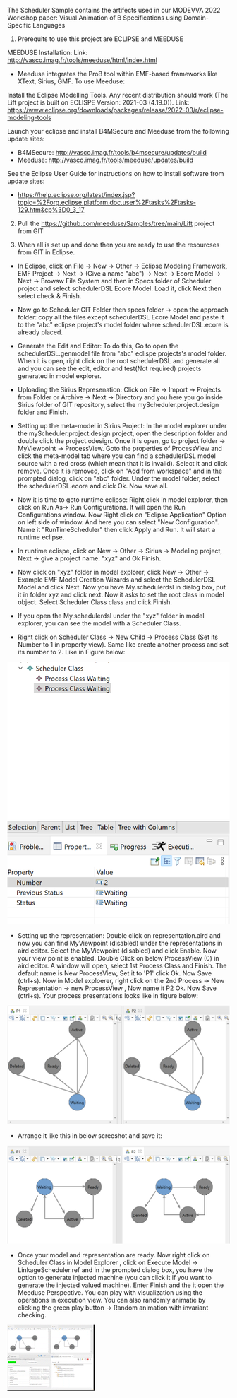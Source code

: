 The Scheduler Sample contains the artifects used in our MODEVVA 2022 Workshop paper: Visual Animation of B Specifications using Domain-Specific Languages

1. Prerequits to use this project are ECLIPSE and MEEDUSE

MEEDUSE Installation: Link: http://vasco.imag.fr/tools/meeduse/html/index.html

- Meeduse integrates the ProB tool within EMF-based frameworks like XText, Sirius, GMF. To use Meeduse:

Install the Eclipse Modelling Tools. Any recent distribution should work (The Lift project is built on ECLISPE Version: 2021-03 (4.19.0)). Link: https://www.eclipse.org/downloads/packages/release/2022-03/r/eclipse-modeling-tools


Launch your eclipse and install B4MSecure and Meeduse from the following update sites:
- B4MSecure: http://vasco.imag.fr/tools/b4msecure/updates/build
- Meeduse: http://vasco.imag.fr/tools/meeduse/updates/build

See the Eclipse User Guide for instructions on how to install software from update sites:
- https://help.eclipse.org/latest/index.jsp?topic=%2Forg.eclipse.platform.doc.user%2Ftasks%2Ftasks-129.htm&cp%3D0_3_17

2. Pull the https://github.com/meeduse/Samples/tree/main/Lift project from GIT

3. When all is set up and done then you are ready to use the resourcses from GIT in Eclipse.

- In Eclipse, click on File -> New -> Other -> Eclipse Modeling Framework, EMF Project -> Next -> (Give a name "abc") -> Next -> Ecore Model -> Next -> Browsw File System and then in Specs folder of Scheduler project and select schedulerDSL Ecore Model. Load it, click Next then select check & Finish.

- Now go to Scheduler GIT Folder then specs folder -> open the approach folder: copy all the files except schedulerDSL Ecore Model and paste it to the "abc" eclipse project's model folder where schedulerDSL.ecore is already placed. 

- Generate the Edit and Editor: To do this, Go to  open the schedulerDSL.genmodel file from "abc" eclispe projects's model folder. When it is open, right click on the root schedulerDSL and generate all and you can see the edit, editor and test(Not required) projects generated in model explorer. 

- Uploading the Sirius Represenation: Click on File -> Import -> Projects from Folder or Archive -> Next -> Directory and you here you go inside Sirius folder of GIT repository, select the myScheduler.project.design folder and Finish. 

- Setting up the meta-model in Sirius Project: In the model explorer under the myScheduler.project.design project, open the description folder and double click the project.odesign. Once it is open, go to project folder -> MyViewpoint -> ProcessView. Goto the properties of ProcessView and click the meta-model tab where you can find a schedulerDSL model source with a red cross (which mean  that it is invalid). Select it and click remove. Once it is removed, click on "Add from workspace" and in the prompted dialog, click on "abc" folder. Under the model folder, select the schedulerDSL.ecore and click Ok. Now save all. 

- Now it is time to goto runtime eclipse: Right click in model explorer, then click on Run As-> Run Configurations. It will open the Run Configurations window. Now Right click on "Eclipse Application" Option on left side of window. And here you can select "New Configuration". Name it "RunTimeScheduler" then click Apply and Run. It will start a runtime eclipse.
 

- In runtime eclispe, click on New -> Other -> Sirius -> Modeling project, Next -> give a project name: "xyz" and Ok Finish. 

- Now click on "xyz" folder in model explorer, click New -> Other -> Example EMF Model Creation Wizards and select the SchedulerDSL Model and click Next.  Now you have My.schedulerdsl in dialog box, put it in folder xyz and click next. Now it asks to set the root class in model object. Select Scheduler Class class and click Finish. 

- If you open the My.schedulerdsl under the "xyz" folder in model explorer, you can see the model with a Scheduler Class. 

- Right click on Scheduler Class -> New Child -> Process Class (Set its Number to 1 in property view). Same like create another process and set its number to 2. Like in Figure below:

![Screenshot](./Images/screenShot1.png)



- Setting up the representation: Double click on representation.aird and now you can find MyViewpoint (disabled) under the representations in aird editor. Select the MyViewpoint (disabled) and click Enable. Now your view point is enabled. Double Click on below ProcessView (0) in aird editor. A window will open, select 1st Process Class and Finish. The default name is New ProcessView, Set it to 'P1' click Ok. Now Save (ctrl+s). Now in Model exploerer, right click on the 2nd Process -> New Representation -> new ProcessView , Now name it P2 Ok. Now Save (ctrl+s). Your process presentations looks like in figure below: 

![Screenshot](./Images/screenShot2.png)

- Arrange it like this in below screeshot and save it: 

![Screenshot](./Images/screenShot3.png)

- Once your model and representation are ready. Now right click on Scheduler Class in Model Explorer , click on Execute Model -> LinkageScheduler.ref and in the prompted dialog box, you have the option to generate injected machine (you can click it if you want to generate the injected valued machine). Enter Finish and the it open the Meeduse Perspective. You can play with visualization using the operations in execution view. You can also randomly animatie by clicking the green play button -> Random animation with invariant checking. 

![Screenshot](./Images/GIF.gif)